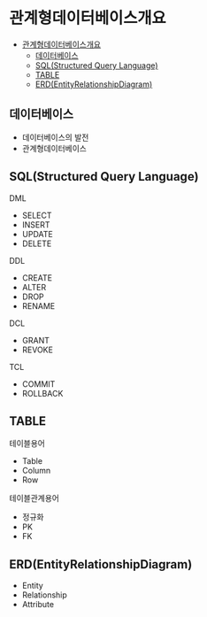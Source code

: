 # 관계형데이터베이스개요
- [관계형데이터베이스개요](#관계형데이터베이스개요)
  - [데이터베이스](#데이터베이스)
  - [SQL(Structured Query Language)](#sqlstructured-query-language)
  - [TABLE](#table)
  - [ERD(EntityRelationshipDiagram)](#erdentityrelationshipdiagram)

## 데이터베이스
- 데이터베이스의 발전
- 관계형데이터베이스

## SQL(Structured Query Language)
DML
- SELECT
- INSERT
- UPDATE
- DELETE

DDL
- CREATE
- ALTER
- DROP
- RENAME

DCL
- GRANT
- REVOKE

TCL
- COMMIT
- ROLLBACK

## TABLE
테이블용어
- Table
- Column
- Row

테이블관계용어
- 정규화
- PK
- FK

## ERD(EntityRelationshipDiagram)
- Entity
- Relationship
- Attribute
